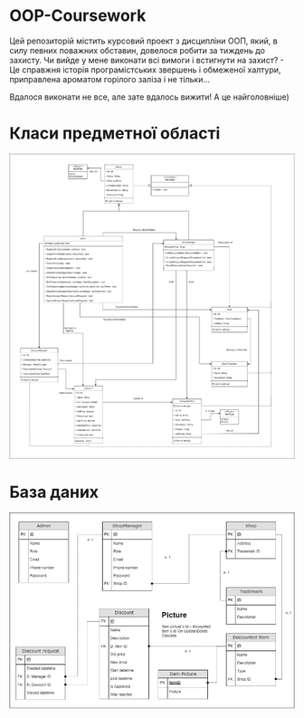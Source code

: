 # OOP-Coursework
Цей репозиторій містить курсовий проект з дисципліни ООП, який, в силу певних поважних обставин, довелося робити за тиждень до захисту. Чи вийде у мене виконати всі вимоги і встигнути на захист? - Це справжня історія програмістських звершень і обмеженої халтури, приправлена ароматом горілого заліза і не тільки...

Вдалося виконати не все, але зате вдалось вижити! А це найголовніше)

# Класи предметної області
![./doc/%D0%9A%D0%BB%D0%B0%D1%81%D0%B8%20%D0%BF%D1%80%D0%B5%D0%B4%D0%BC%D0%B5%D1%82%D0%BD%D0%BE%D1%97%20%D0%BE%D0%B1%D0%BB%D0%B0%D1%81%D1%82%D1%96.png](https://github.com/Heugene/OOP-Coursework/blob/master/doc/%D0%9A%D0%BB%D0%B0%D1%81%D0%B8%20%D0%BF%D1%80%D0%B5%D0%B4%D0%BC%D0%B5%D1%82%D0%BD%D0%BE%D1%97%20%D0%BE%D0%B1%D0%BB%D0%B0%D1%81%D1%82%D1%96.png)

# База даних
![./doc/Database.png](https://github.com/Heugene/OOP-Coursework/blob/master/doc/Database.png)
